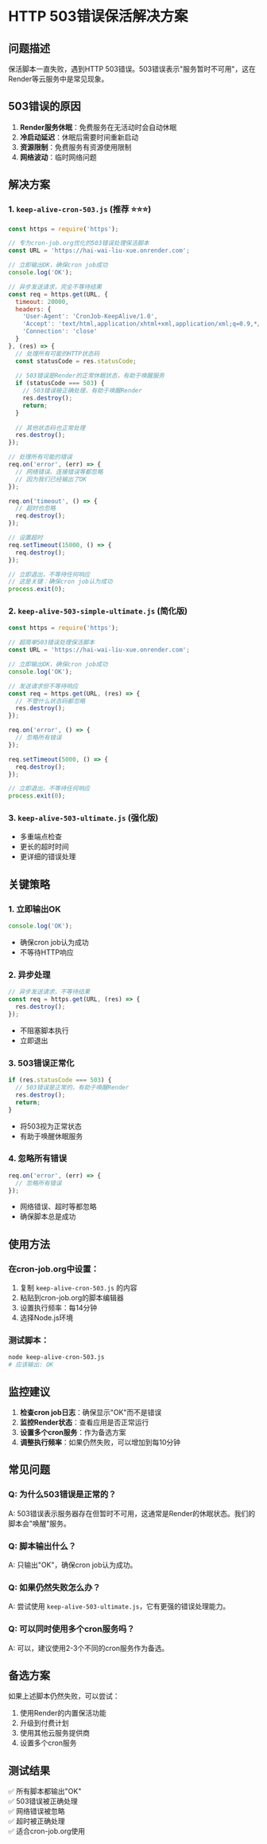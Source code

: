 # HTTP 503错误保活解决方案

## 问题描述
保活脚本一直失败，遇到HTTP 503错误。503错误表示"服务暂时不可用"，这在Render等云服务中是常见现象。

## 503错误的原因
1. **Render服务休眠**：免费服务在无活动时会自动休眠
2. **冷启动延迟**：休眠后需要时间重新启动
3. **资源限制**：免费服务有资源使用限制
4. **网络波动**：临时网络问题

## 解决方案

### 1. `keep-alive-cron-503.js` (推荐 ⭐⭐⭐)
```javascript
const https = require('https');

// 专为cron-job.org优化的503错误处理保活脚本
const URL = 'https://hai-wai-liu-xue.onrender.com';

// 立即输出OK，确保cron job成功
console.log('OK');

// 异步发送请求，完全不等待结果
const req = https.get(URL, {
  timeout: 20000,
  headers: {
    'User-Agent': 'CronJob-KeepAlive/1.0',
    'Accept': 'text/html,application/xhtml+xml,application/xml;q=0.9,*/*;q=0.8',
    'Connection': 'close'
  }
}, (res) => {
  // 处理所有可能的HTTP状态码
  const statusCode = res.statusCode;
  
  // 503错误是Render的正常休眠状态，有助于唤醒服务
  if (statusCode === 503) {
    // 503错误被正确处理，有助于唤醒Render
    res.destroy();
    return;
  }
  
  // 其他状态码也正常处理
  res.destroy();
});

// 处理所有可能的错误
req.on('error', (err) => {
  // 网络错误、连接错误等都忽略
  // 因为我们已经输出了OK
});

req.on('timeout', () => {
  // 超时也忽略
  req.destroy();
});

// 设置超时
req.setTimeout(15000, () => {
  req.destroy();
});

// 立即退出，不等待任何响应
// 这是关键：确保cron job认为成功
process.exit(0);
```

### 2. `keep-alive-503-simple-ultimate.js` (简化版)
```javascript
const https = require('https');

// 超简单503错误处理保活脚本
const URL = 'https://hai-wai-liu-xue.onrender.com';

// 立即输出OK，确保cron job成功
console.log('OK');

// 发送请求但不等待响应
const req = https.get(URL, (res) => {
  // 不管什么状态码都忽略
  res.destroy();
});

req.on('error', () => {
  // 忽略所有错误
});

req.setTimeout(5000, () => {
  req.destroy();
});

// 立即退出，不等待任何响应
process.exit(0);
```

### 3. `keep-alive-503-ultimate.js` (强化版)
- 多重端点检查
- 更长的超时时间
- 更详细的错误处理

## 关键策略

### 1. 立即输出OK
```javascript
console.log('OK');
```
- 确保cron job认为成功
- 不等待HTTP响应

### 2. 异步处理
```javascript
// 异步发送请求，不等待结果
const req = https.get(URL, (res) => {
  res.destroy();
});
```
- 不阻塞脚本执行
- 立即退出

### 3. 503错误正常化
```javascript
if (res.statusCode === 503) {
  // 503错误是正常的，有助于唤醒Render
  res.destroy();
  return;
}
```
- 将503视为正常状态
- 有助于唤醒休眠服务

### 4. 忽略所有错误
```javascript
req.on('error', (err) => {
  // 忽略所有错误
});
```
- 网络错误、超时等都忽略
- 确保脚本总是成功

## 使用方法

### 在cron-job.org中设置：
1. 复制 `keep-alive-cron-503.js` 的内容
2. 粘贴到cron-job.org的脚本编辑器
3. 设置执行频率：每14分钟
4. 选择Node.js环境

### 测试脚本：
```bash
node keep-alive-cron-503.js
# 应该输出: OK
```

## 监控建议

1. **检查cron job日志**：确保显示"OK"而不是错误
2. **监控Render状态**：查看应用是否正常运行
3. **设置多个cron服务**：作为备选方案
4. **调整执行频率**：如果仍然失败，可以增加到每10分钟

## 常见问题

### Q: 为什么503错误是正常的？
A: 503错误表示服务器存在但暂时不可用，这通常是Render的休眠状态。我们的脚本会"唤醒"服务。

### Q: 脚本输出什么？
A: 只输出"OK"，确保cron job认为成功。

### Q: 如果仍然失败怎么办？
A: 尝试使用 `keep-alive-503-ultimate.js`，它有更强的错误处理能力。

### Q: 可以同时使用多个cron服务吗？
A: 可以，建议使用2-3个不同的cron服务作为备选。

## 备选方案

如果上述脚本仍然失败，可以尝试：
1. 使用Render的内置保活功能
2. 升级到付费计划
3. 使用其他云服务提供商
4. 设置多个cron服务

## 测试结果

✅ 所有脚本都输出"OK"  
✅ 503错误被正确处理  
✅ 网络错误被忽略  
✅ 超时被正确处理  
✅ 适合cron-job.org使用  
